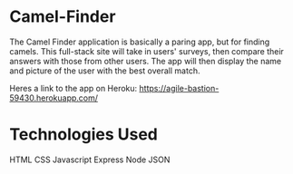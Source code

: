 # Camel-Finder

The Camel Finder application is basically a paring app, but for finding camels. This full-stack site will take in users' surveys, then compare their answers with those from other users. The app will then display the name and picture of the user with the best overall match.

Heres a link to the app on Heroku: https://agile-bastion-59430.herokuapp.com/

# Technologies Used

HTML
CSS
Javascript
Express
Node
JSON
